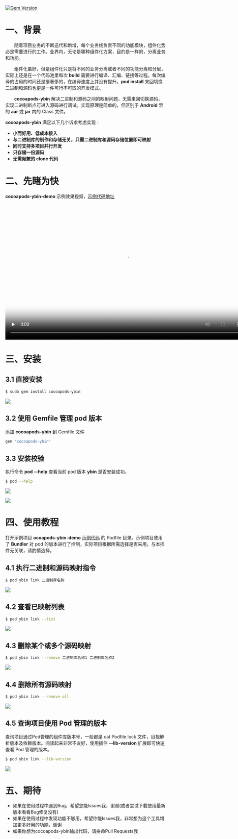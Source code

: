 [![Gem Version](https://badge.fury.io/rb/cocoapods-ybin.svg)](https://badge.fury.io/rb/cocoapods-ybin)

# 一、背景

&emsp;&emsp;随着项目业务的不断迭代和新增，每个业务线负责不同的功能模块，组件化势必是需要进行的工作。业界内，无论是哪种组件化方案，目的是一样的，分离业务和功能。

&emsp;&emsp;组件化虽好，但是组件化只是将不同的业务分离或者不同的功能分离和分层，实际上还是在一个代码池里每次 **build** 需要进行编译、汇编、链接等过程。每次编译的占用的时间还是挺奢侈的，在编译速度上并没有提升。**pod install** 来回切换二进制和源码也更是一件可行不可取的开发模式。

&emsp;&emsp;**cocoapods-ybin** 解决二进制和源码之间的映射问题，无需来回切换源码，实现二进制断点可进入源码进行调试。实现原理是简单的，但区别于 **Android** 里的 **aar** 或 **jar** 内的 Class 文件。

**cocoapods-ybin** 满足以下几个诉求考虑实现：

- **小而好用、低成本接入**
- **与二进制库的制作和存储无关，只需二进制库和源码存储位置即可映射**
- **同时支持多项目并行开发**
- **只存储一份源码**
- **无需频繁的 clone 代码**

# 二、先睹为快

**cocoapods-ybin-demo** 示例效果视频，[示例代码地址](https://github.com/bytesking/cocoapods-ybin-demo.git)

<video id="video" width="756" height="426" controls="" preload="none" poster="https://img.58cdn.com.cn/dist/rn/course/ybin_demo_cover.png">
      <source id="mp4" src="https://img.58cdn.com.cn/dist/rn/course/ybin_demo_small.mp4" type="video/mp4">
      </video>

# 三、安装

## 3.1 直接安装

```bash
$ sudo gem install cocoapods-ybin
```

![](https://tva1.sinaimg.cn/large/007S8ZIlly1gif1jwrswjj30v608owfm.jpg)

## 3.2 使用 Gemfile 管理 pod 版本

添加 **cocoapods-ybin** 到 Gemfile 文件

```ruby
gem 'cocoapods-ybin'
```

## 3.3 安装校验

执行命令 **pod --help** 查看当前 pod 版本 **ybin** 是否安装成功。

```bash
$ pod --help
```

![](https://tva1.sinaimg.cn/large/007S8ZIlly1gif1oynpxyj312e0u07bm.jpg)

![](https://tva1.sinaimg.cn/large/007S8ZIlly1gif1zrynuhj30s60f8gn8.jpg)

# 四、使用教程


打开示例项目 **ocoapods-ybin-demo** [示例代码](https://github.com/bytesking/cocoapods-ybin-demo.git) 的 Podfile 目录。示例项目使用了 **Bundler** 对 pod 的版本进行了控制，实际项目根据所需选择是否采用，与本插件无关联，请酌情选择。

## 4.1 执行二进制和源码映射指令

```bash
$ pod ybin link 二进制库名称
```

![](https://tva1.sinaimg.cn/large/007S8ZIlly1gif1sqf7erj317r0u044q.jpg)

## 4.2 查看已映射列表

```bash
$ pod ybin link --list
```

![](https://tva1.sinaimg.cn/large/007S8ZIlly1gif21izjaxj30xq09k0uh.jpg)

## 4.3 删除某个或多个源码映射

```bash
$ pod ybin link --remove 二进制库名称1 二进制库名称2
```

![](https://tva1.sinaimg.cn/large/007S8ZIlly1gif22c9z9gj313a0dewgy.jpg)

## 4.4 删除所有源码映射

```bash
$ pod ybin link --remove-all
```

![](https://tva1.sinaimg.cn/large/007S8ZIlly1gif23vf5mzj30xq0fadhy.jpg)

## 4.5 查询项目使用 Pod 管理的版本

查询项目通过Pod管理的组件库版本号，一般都是 cat Podfile.lock 文件，目视解析版本及依赖版本。阅读起来非常不友好，使用插件 **--lib-version** 扩展即可快速查看 Pod 管理的版本。

```bash
$ pod ybin link --lib-version
```

![](https://tva1.sinaimg.cn/large/007S8ZIlly1gif25icgfjj30xq0cmtay.jpg)

# 五、期待

- 如果在使用过程中遇到Bug，希望您能Issues我，谢谢(或者尝试下载使用最新版本看看Bug修复没有)
- 如果在使用过程中发现功能不够用，希望你能Issues我，非常想为这个工具增加更多好用的功能，谢谢
- 如果你想为cocoapods-ybin输出代码，请拼命Pull Requests我

